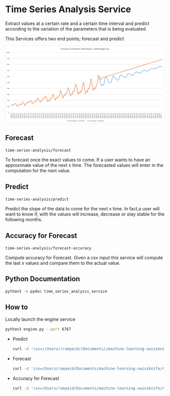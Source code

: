 # Time Series Analysis Service

Extract values at a certain rate and a certain time interval and predict according to the variation of the parameters that is being evaluated.

This Services offers two end points; forecast and predict

![Forecast vs Predict](./images/forecast_vs_prediction_air_Passengers_file.png)

## Forecast

```time-series-analysis/forecast```

To forecast once the exact values to come.
If a user wants to have an approximate value of the next x time. The forecasted values will enter in the computation for the next value.

## Predict

```time-series-analysis/predict```

Predict the slope of the data to come for the next x time. In fact,a user will want to know if, with the values will increase, decrease or stay stable for the following months.

## Accuracy for Forecast

```time-series-analysis/forecast-accuracy```

Compute accuracy for Forecast.
Given a csv input this service will compute the last x values and compare them to the actual value.

## Python Documentation

``` bash
python3 -m pydoc time_series_analysis_service
```

## How to

Locally launch the engine service

```bash
python3 engine.py --port 6767
```

* Predict

    ```bash
    curl -d 'csv=//Users//ramyeid//Documents//machine-learning-swissknife//resources//data_example//AirPassengers.csv&date_column_name=Date&value_column_name=Passengers&date_format=%Y-%m&number_of_values=100' http://localhost:6767/time-series-analysis/predict
    ```

* Forecast

    ```bash
    curl -d 'csv=/Users/ramyeid/Documents/machine-learning-swissknife/resources/data_example/AirPassengers.csv&date_column_name=Date&value_column_name=Passengers&date_format=%Y-%m&number_of_values=5' http://localhost:6767/time-series-analysis/forecast
    ```

* Accuracy for Forecast

    ```bash
    curl -d 'csv=/Users/ramyeid/Documents/machine-learning-swissknife/resources/data_example/AirPassengers.csv&date_column_name=Date&value_column_name=Passengers&date_format=%Y-%m&number_of_values=5' http://localhost:6767/time-series-analysis/forecast-accuracy
    ```
